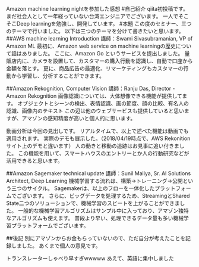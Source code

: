 Amazon machine learning nightを参加した感想
#自己紹介
qiita初投稿です。
まだ社会人として一年経っていない台湾エンジニアでございます。
一人でそこそこDeep learningを勉強し、開発しています。
#本題
この度のセミナー、三つのテーマで行いました。
以下は三つのテーマを分けて書きたいと思います。
##AWS machine learning Introduction
講師：Swami Sivasubramanian, VP of Amazon ML
最初に、Amazon web service on machine learningの歴史について話はありました。
ここに、Amazon Go というサービスを提出しました。
量販店内に、カメラを設置して、カスタマーの購入行動を認識し、自動で口座から金額を落とす。
更に、商品広告の最適化、リマーケティングもカスタマーの行動から学習し、分析することができます。

##Amazon Rekognition, Computer Vision
講師：Ranju Das, Director - Amazon Rekognition
画像認識については、大体想像できる機能が提供してます。
オブジェクトとシーンの検出、表情認識、画の節度、顔の比較、有名人の認識、画像内のテキスト
この辺は他のウェブサービスも提供していると思いますが、アマゾンの感知精度が高いと個人的に思います。

動画分析は今回の見出しです。
リアルタイムで、以上で述べた機能は動画でも適用されます。
実際のデモも展示した。（2018/04/19時点で、AWS Rekonitionサイト上のデモと違います）
人の動きと移動の追跡はお見事に追い付きました。
この機能を用いて、スマートハウスのエントリーとか人の行動研究などが活用できると思います。

##Amazon Sagemaker technical update
講師：Sunil Mallya, Sr. AI Solutions Architect, Deep Learning
機械学習する流れは、構築→トレーニング→公開という三つのサイクル。
Sagemakerは、以上のフローを一体化したプラットフォームでございます。
さらに、ビッグデータを処理するため、StreamingとShared State二つのソリューションで、機械学習のスビートを上がることができました。
一般的な機械学習アルゴリズムはサンプル中に入っており、アマゾン独特なアルゴリズムも使えます。
普段より早い、処理できるデータ量も多い機械学習プラットフォームでございます。

##後記
別にアマゾンからお金もらっていないので、ただ自分が考えたことを記録しました。
あくまで個人の意見です。

トランスレーターしゃべり早すぎwwwww
あえて、英語に集中しました
